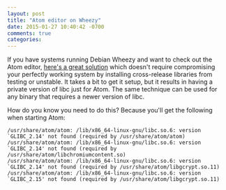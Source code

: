 ```yaml
---
layout: post
title: "Atom editor on Wheezy"
date: 2015-01-27 10:40:42 -0700
comments: true
categories:
---
```


If you have systems running Debian Wheezy and want to check out the Atom editor,
[here's a great solution](https://github.com/atom/atom/issues/2020#issuecomment-48904370)
which doesn't require compromising your perfectly working system by installing
cross-release libraries from testing or unstable. It takes a bit to get it
setup, but it results in having a private version of libc just for Atom. The
same technique can be used for any binary that requires a newer version of libc.

How do you know you need to do this? Because you'll get the following when starting
Atom:

```
/usr/share/atom/atom: /lib/x86_64-linux-gnu/libc.so.6: version `GLIBC_2.14' not found (required by /usr/share/atom/atom)
/usr/share/atom/atom: /lib/x86_64-linux-gnu/libc.so.6: version `GLIBC_2.14' not found (required by /usr/share/atom/libchromiumcontent.so)
/usr/share/atom/atom: /lib/x86_64-linux-gnu/libc.so.6: version `GLIBC_2.14' not found (required by /usr/share/atom/libgcrypt.so.11)
/usr/share/atom/atom: /lib/x86_64-linux-gnu/libc.so.6: version `GLIBC_2.15' not found (required by /usr/share/atom/libgcrypt.so.11)
```
